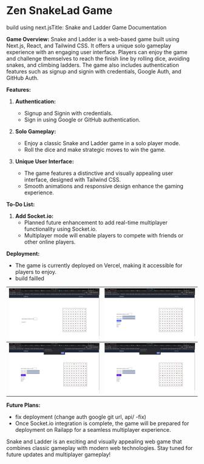 # Zen SnakeLad Game

build using next.jsTitle: Snake and Ladder Game Documentation

**Game Overview:**
Snake and Ladder is a web-based game built using Next.js, React, and Tailwind CSS. It offers a unique solo gameplay experience with an engaging user interface. Players can enjoy the game and challenge themselves to reach the finish line by rolling dice, avoiding snakes, and climbing ladders. The game also includes authentication features such as signup and signin with credentials, Google Auth, and GitHub Auth.

**Features:**

1. **Authentication:**
   - Signup and Signin with credentials.
   - Sign in using Google or GitHub authentication.

2. **Solo Gameplay:**
   - Enjoy a classic Snake and Ladder game in a solo player mode.
   - Roll the dice and make strategic moves to win the game.

3. **Unique User Interface:**
   - The game features a distinctive and visually appealing user interface, designed with Tailwind CSS.
   - Smooth animations and responsive design enhance the gaming experience.

**To-Do List:**

1. **Add Socket.io:**
   - Planned future enhancement to add real-time multiplayer functionality using Socket.io.
   - Multiplayer mode will enable players to compete with friends or other online players.

**Deployment:**
- The game is currently deployed on Vercel, making it accessible for players to enjoy.
- build failled

|![alt text](./screenshot/1.png)|![alt text](./screenshot/2.png)   |
|---|---|
|![alt text](./screenshot/3.png)|![alt text](./screenshot/4.png)|

**Future Plans:**
- fix deployment (change auth google git url, api/ -fix)
- Once Socket.io integration is complete, the game will be prepared for deployment on Railapp for a seamless multiplayer experience.

Snake and Ladder is an exciting and visually appealing web game that combines classic gameplay with modern web technologies. Stay tuned for future updates and multiplayer gameplay!